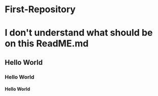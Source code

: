 # First-Repository

<h1> I don't understand <strong>what</strong> should be on this ReadME.md </h1>

<h2> Hello World </h2>
<h3> Hello World </h3>
<h4> Hello World </h4>
